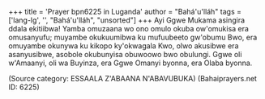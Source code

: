 +++
title = 'Prayer bpn6225 in Luganda'
author = "Bahá'u'lláh"
tags = ['lang-lg', '', "Bahá'u'lláh", "unsorted"]
+++
Ayi Ggwe Mukama asingira ddala ekitiibwa!  Yamba omuzaana wo ono omulo okuba ow'omukisa era omusanyufu; muyambe okukuumibwa ku mufuubeeto gw'obumu Bwo, era omuyambe okunywa ku kikopo ky'okwagala Kwo, olwo akusibwe era asanyusibwe, asobole okubunyisa obuwoowo bwo obulungi.  Ggwe oli w'Amaanyi, oli wa Buyinza, era Ggwe Omanyi byonna, era Olaba byonna.

(Source category: ESSAALA Z'ABAANA N'ABAVUBUKA)
(Bahaiprayers.net ID: 6225)
